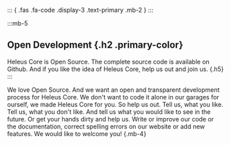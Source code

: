::: { .fas .fa-code .display-3 .text-primary .mb-2 } 
:::

:::mb-5
## Open Development {.h2 .primary-color}
Heleus Core is Open Source. The complete source code is available on Github. And
if you like the idea of Heleus Core, help us out and join us. {.h5}
:::

We love Open Source. And we want an open and transparent development process for
Heleus Core. We don't want to code it alone in our garages for ourself, we made
Heleus Core for you. So help us out. Tell us, what you like. Tell us, what you
don't like. And tell us what you would like to see in the future. Or get your
hands dirty and help us. Write or improve our code or the documentation, correct
spelling errors on our website or add new features. We would like to welcome you!  {.mb-4}